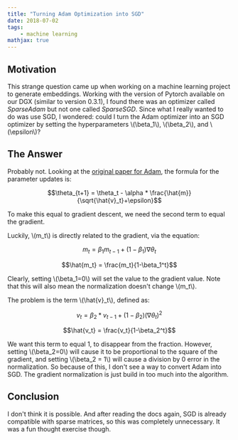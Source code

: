 ```yaml
---
title: "Turning Adam Optimization into SGD"
date: 2018-07-02
tags:
    - machine learning
mathjax: true
---
```


## Motivation
This strange question came up when working on a machine learning project to generate embeddings. 
Working with the version of Pytorch available on our DGX (similar to version 0.3.1), I found there was an optimizer called _SparseAdam_ but not one called _SparseSGD_.
Since what I really wanted to do was use SGD, I wondered: could I turn the Adam optimizer into an SGD optimizer by setting the hyperparameters \\(\beta_1\\), \\(\beta_2\\), and \\(\epsilon\\)?

<!-- TEASER_END -->

## The Answer
Probably not. Looking at the [original paper for Adam](https://arxiv.org/abs/1412.6980), the formula for the parameter updates is:

$$\theta_{t+1} = \theta_t - \alpha * \frac{\hat{m}}{\sqrt{\hat{v}_t}+\epsilon}$$

To make this equal to gradient descent, we need the second term to equal the gradient.

Luckily, \\(m_t\\) is directly related to the gradient, via the equation:

$$m_t = \beta_1 m_{t-1} + ( 1- \beta_1) \nabla \theta_t$$

$$\hat{m_t} = \frac{m_t}{1-\beta_1^t}$$

Clearly, setting \\(\beta_1=0\\) will set the value to the gradient value. Note that this will also mean the normalization doesn't change \\(m_t\\).

The problem is the term \\(\hat{v}_t\\), defined as:

$$v_t = \beta_2 * v_{t-1} + (1-\beta_2) (\nabla \theta_t)^2$$

$$\hat{v_t} = \frac{v_t}{1-\beta_2^t}$$

We want this term to equal 1, to disappear from the fraction. However, setting \\(\beta_2=0\\) will cause it to be proportional to the square of the gradient, and setting \\(\beta_2 = 1\\) will cause a division by 0 error in the normalization. So because of this, I don't see a way to convert Adam into SGD. The gradient normalization is just build in too much into the algorithm.  

## Conclusion
I don't think it is possible. And after reading the docs again, SGD is already compatible with sparse matrices, so this was completely unnecessary. It was a fun thought exercise though.
